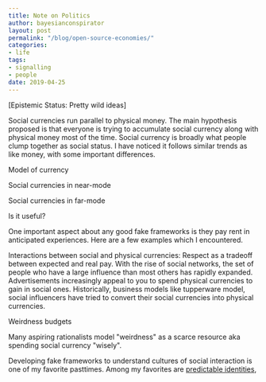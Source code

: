 ```yaml
---
title: Note on Politics
author: bayesianconspirator
layout: post
permalink: "/blog/open-source-economies/"
categories:
- life
tags:
- signalling
- people
date: 2019-04-25
---
```


[Epistemic Status: Pretty wild ideas]

Social currencies run parallel to physical money. The main hypothesis proposed is that everyone is trying to accumulate social currency along with physical money most of the time. Social currency is broadly what people clump together as social status. I have noticed it follows similar trends as like money, with some important differences. 


Model of currency

Social currencies in near-mode


Social currencies in far-mode



Is it useful?

One important aspect about any good fake frameworks is they pay rent in anticipated experiences. Here are a few examples which I encountered. 

Interactions between social and physical currencies: Respect as a tradeoff between expected and real pay. With the rise of social networks, the set of people who have a large influence than most others has rapidly expanded. Advertisements increasingly appeal to you to spend physical currencies to gain in social ones. Historically, business models like tupperware model, social influencers have tried to convert their social currencies into physical currencies. 


Weirdness budgets

Many aspiring rationalists model "weirdness" as a scarce resource aka spending social currency "wisely".   


Developing fake frameworks to understand cultures of social interaction is one of my favorite pasttimes. Among my favorites are [predictable identities](https://www.ribbonfarm.com/series/predictable-identities/),  